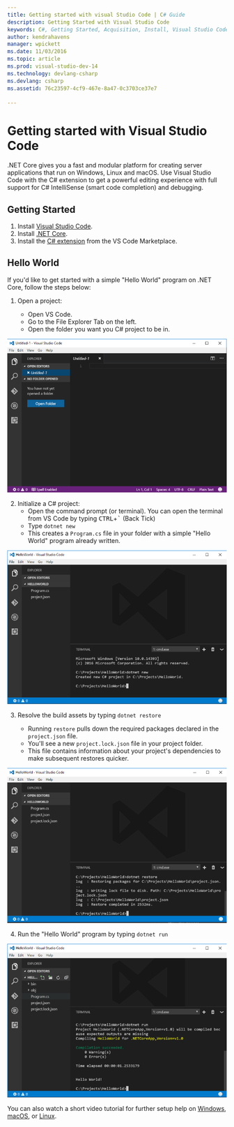 ```yaml
---
title: Getting started with visual Studio Code | C# Guide
description: Getting Started with Visual Studio Code
keywords: C#, Getting Started, Acquisition, Install, Visual Studio Code, Cross Platform
author: kendrahavens
manager: wpickett
ms.date: 11/03/2016
ms.topic: article
ms.prod: visual-studio-dev-14
ms.technology: devlang-csharp
ms.devlang: csharp
ms.assetid: 76c23597-4cf9-467e-8a47-0c3703ce37e7

---
```


# Getting started with Visual Studio Code

.NET Core gives you a fast and modular platform for creating server applications that run on Windows, Linux and macOS. Use Visual Studio Code with the C# extension to get a powerful editing experience with full support for C# IntelliSense (smart code completion) and debugging.

## Getting Started

1. Install [Visual Studio Code](https://code.visualstudio.com/).
2. Install [.NET Core](https://microsoft.com/net/core).
3. Install the [C# extension](https://marketplace.visualstudio.com/items?itemName=ms-vscode.csharp) from the VS Code Marketplace.

## Hello World

If you'd like to get started with a simple "Hello World" program on .NET Core, follow the steps below:

1. Open a project:

    * Open VS Code.
    * Go to the File Explorer Tab on the left.
    * Open the folder you want you C# project to be in.

  ![VSCodeOpenFolder](media/with-visual-studio-code/VSCodeOpenFolder.PNG)

2. Initialize a C# project:
    * Open the command prompt (or terminal). You can open the terminal from VS Code by typing <kbd>CTRL</kbd>+<kbd>`</kbd> (Back Tick)
    * Type `dotnet new`
    * This creates a `Program.cs` file in your folder with a simple "Hello World" program already written.

  ![dotnetNew](media/with-visual-studio-code/dotnetNew.PNG)

3. Resolve the build assets by typing `dotnet restore`

    * Running `restore` pulls down the required packages declared in the `project.json` file.
    * You'll see a new `project.lock.json` file in your project folder.
    * This file contains information about your project's dependencies to make subsequent restores quicker.

  ![Image dotnet restore](media/with-visual-studio-code/dotnetRestore.PNG)

4. Run the "Hello World" program by typing `dotnet run`

  ![dotnetRun](media/with-visual-studio-code/dotnetRun.PNG)

You can also watch a short video tutorial for further setup help on [Windows](https://channel9.msdn.com/Blogs/dotnet/Get-started-with-VS-Code-using-CSharp-and-NET-Core), [macOS](https://channel9.msdn.com/Blogs/dotnet/Get-started-with-VS-Code-using-CSharp-and-NET-Core-on-MacOS), or [Linux](https://channel9.msdn.com/Blogs/dotnet/Get-started-with-VS-Code-Csharp-dotnet-Core-Ubuntu).


